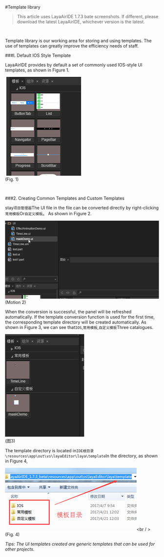#Template library

> This article uses LayaAirIDE 1.7.3 bate screenshots. If different, please download the latest LayaAirIDE, whichever version is the latest.

​

Template library is our working area for storing and using templates. The use of templates can greatly improve the efficiency needs of staff.



###I. Default IOS Style Template

LayaAirIDE provides by default a set of commonly used IOS-style UI templates, as shown in Figure 1.



​        ![图片1.png](img/1.png)<br/>
(Fig. 1)

​

###2. Creating Common Templates and Custom Templates

stay`项目管理器`The UI file in the file can be converted directly by right-clicking`常用模板`Or`自定义模板`。 As shown in Figure 2.

![动图2](img/2.gif)<br/> (Motion 2)

When the conversion is successful, the panel will be refreshed automatically. If the template conversion function is used for the first time, the corresponding template directory will be created automatically. As shown in Figure 3, we can see that`IOS`,`常用模板`,`自定义模板`Three catalogues.

![图3](img/3.png) <br /> (图3)


The template directory is located in`IDE根目录\resources\app\out\vs\layaEditor\laya\template`In the directory, as shown in Figure 4,

![图4](img/4.png)<br / > (Fig. 4)

*Tips: The UI templates created are generic templates that can be used for other projects.*

